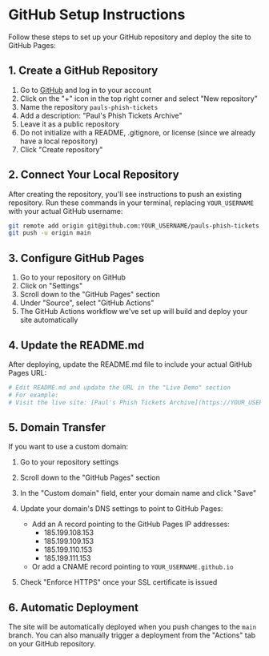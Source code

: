 # GitHub Setup Instructions

Follow these steps to set up your GitHub repository and deploy the site to GitHub Pages:

## 1. Create a GitHub Repository

1. Go to [GitHub](https://github.com) and log in to your account
2. Click on the "+" icon in the top right corner and select "New repository"
3. Name the repository `pauls-phish-tickets`
4. Add a description: "Paul's Phish Tickets Archive"
5. Leave it as a public repository
6. Do not initialize with a README, .gitignore, or license (since we already have a local repository)
7. Click "Create repository"

## 2. Connect Your Local Repository

After creating the repository, you'll see instructions to push an existing repository. 
Run these commands in your terminal, replacing `YOUR_USERNAME` with your actual GitHub username:

```bash
git remote add origin git@github.com:YOUR_USERNAME/pauls-phish-tickets.git
git push -u origin main
```

## 3. Configure GitHub Pages

1. Go to your repository on GitHub
2. Click on "Settings"
3. Scroll down to the "GitHub Pages" section
4. Under "Source", select "GitHub Actions"
5. The GitHub Actions workflow we've set up will build and deploy your site automatically

## 4. Update the README.md

After deploying, update the README.md file to include your actual GitHub Pages URL:

```bash
# Edit README.md and update the URL in the "Live Demo" section
# For example:
# Visit the live site: [Paul's Phish Tickets Archive](https://YOUR_USERNAME.github.io/pauls-phish-tickets)
```

## 5. Domain Transfer

If you want to use a custom domain:

1. Go to your repository settings
2. Scroll down to the "GitHub Pages" section
3. In the "Custom domain" field, enter your domain name and click "Save"
4. Update your domain's DNS settings to point to GitHub Pages:
   - Add an A record pointing to the GitHub Pages IP addresses:
     - 185.199.108.153
     - 185.199.109.153
     - 185.199.110.153
     - 185.199.111.153
   - Or add a CNAME record pointing to `YOUR_USERNAME.github.io`

5. Check "Enforce HTTPS" once your SSL certificate is issued

## 6. Automatic Deployment

The site will be automatically deployed when you push changes to the `main` branch.
You can also manually trigger a deployment from the "Actions" tab on your GitHub repository. 